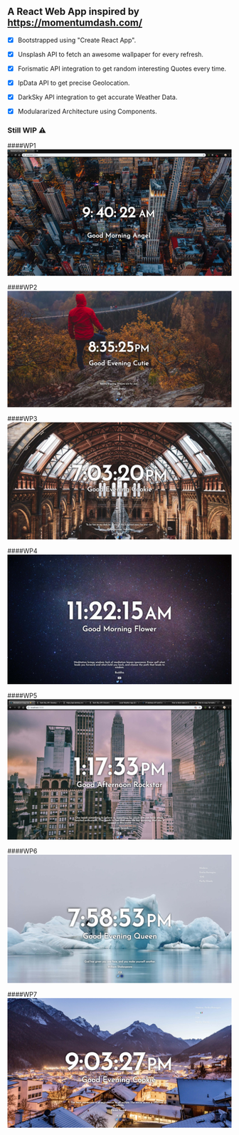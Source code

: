 ## A React Web App inspired by https://momentumdash.com/

- [x] Bootstrapped using "Create React App".
- [x] Unsplash API to fetch an awesome wallpaper for every refresh.
- [x] Forismatic API integration to get random interesting Quotes every time.
- [x] IpData API to get precise Geolocation.
- [x] DarkSky API integration to get accurate Weather Data.
- [x] Modulararized Architecture using Components.


### Still WIP ⚠️

####WP1
![alt text](https://raw.githubusercontent.com/vale-c/momentum/master/JPEG/screenshot-1.jpg)

####WP2
![alt text](https://raw.githubusercontent.com/vale-c/momentum/master/JPEG/screenshot-2.jpg)

####WP3
![alt text](https://raw.githubusercontent.com/vale-c/momentum/master/JPEG/screenshot-3.jpg)

####WP4
![alt text](https://raw.githubusercontent.com/vale-c/momentum/master/JPEG/screenshot-4.jpg)

####WP5
![alt text](https://raw.githubusercontent.com/vale-c/momentum/master/JPEG/screenshot-5.jpg)

####WP6
![alt text](https://raw.githubusercontent.com/vale-c/momentum/master/JPEG/screenshot-6.jpg)

####WP7
![alt text](https://raw.githubusercontent.com/vale-c/momentum/master/JPEG/screenshot-7.jpg)

